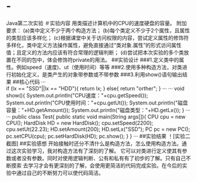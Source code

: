 # -
Java第二次实验
＃实验内容
用类描述计算机中的CPU的速度硬盘的容量。 附加要求： 
(a)类中定义不少于两个构造方法； 
(b)每个类定义不少于2个属性，且属性的类型应该多样化； 
(c)根据课堂中关于访问权限的内容，尝试定义属性的修饰符多样化，类中定义方法操作属性，避免直接通过“类对象.属性”的形式访问属性值；且定义的方法内应该有符合常理的逻辑判断； 
(d)尝试把本次实验的多个类放置在不同的包中，体会修饰符private的用法。
##实验设计
###1.定义类中的属性。例如speed（速度)、ut（使用时间）等等
###2.使用多种构造方法，对类进行初始化定义，是类产生的对象带参数或不带参数
###3.利用show()语句输出结果
##核心代码
···    	
if (lx == "SSD"||lx == "HDD"){
            return lx;
        }
        else{
            return "orther";
        }
···
···
    void show(){
    	System.out.println("CPU速度："+cpu.getSpeed());
        System.out.println("CPU使用时间："+cpu.getUt());
        System.out.println("磁盘容量："+HD.getAmount());
        System.out.println("磁盘类型："+HD.getLx());
    }
···
···
public class Test{
    public static void main(String args[]){
        CPU cpu = new CPU();
        HardDisk HD = new HardDisk();
        cpu.setSpeed(2200);
        cpu.setUt(22.23);
        HD.setAmount(200);
        HD.setLx("SSD");
        PC pc = new PC();
        pc.setCPU(cpu);
        pc.setHardDisk(HD);
        pc.show();
    }
}
···
##实验结果
！[实验二截图]
##实验感想
开始接触时还分不清什么是构造方法，怎么使用构造方法。通过这次实验学习，我对构造方法有了深刻的了解。
它可以对类进行定义使其有参数或者没有参数。同时对使用逻辑判断、公有和私有有了初步的了解。只有自己不断摸索
去学习才会有更深刻的了解，会使用更简洁的代码完成实验。在今后的实验中通过自己的不断努力可以使代码简洁。
